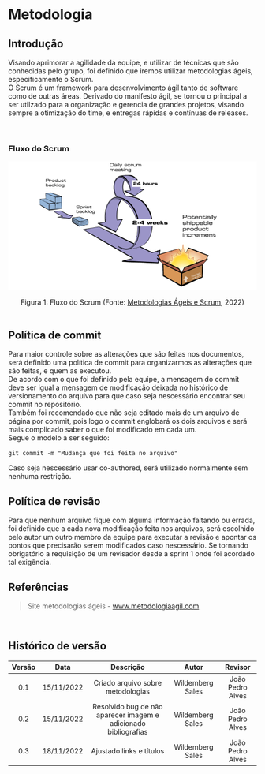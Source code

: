 # Metodologia

## Introdução
Visando aprimorar a agilidade da equipe, e utilizar de técnicas que são conhecidas pelo grupo, foi definido que iremos utilizar metodologias ágeis, especificamente o Scrum.
</br>
O Scrum é um framework para desenvolvimento ágil tanto de software como de outras áreas. Derivado do manifesto ágil, se tornou o principal a ser utilzado para a organização e gerencia de grandes projetos, visando sempre a otimização do time, e entregas rápidas e contínuas de releases.

</br>

### Fluxo do Scrum

![scrum Fluxo](./assets/scrumFluxo.png)
<figcaption align="center">Figura 1: Fluxo do Scrum (Fonte: <a href="https://metodologiaagil.com/scrum/" target="_blanck">Metodologias Ágeis e Scrum</a>, 2022)</figcaption>

</br>

## Política de commit
Para maior controle sobre as alterações que são feitas nos documentos, será definido uma política de commit para organizarmos as alterações que são feitas, e quem as executou.  
De acordo com o que foi definido pela equipe, a mensagem do commit deve ser igual a mensagem de modificação deixada no histórico de versionamento do arquivo para que caso seja nescessário encontrar seu commit no repositório.  
Também foi recomendado que não seja editado mais de um arquivo de página por commit, pois logo o commit englobará os dois arquivos e será mais complicado saber o que foi modificado em cada um.  
Segue o modelo a ser seguido: 

```git
git commit -m "Mudança que foi feita no arquivo"
```

Caso seja nescessário usar co-authored, será utilizado normalmente sem nenhuma restrição.

## Política de revisão
Para que nenhum arquivo fique com alguma informação faltando ou errada, foi definido que a cada nova modificação feita nos arquivos, será escolhido pelo autor um outro membro da equipe para executar a revisão e apontar os pontos que precisarão serem modificados caso nescessário. Se tornando obrigatório a requisição de um revisador desde a sprint 1 onde foi acordado tal exigência.

## Referências
>Site metodologias ágeis - <a href="https://www.metodologiaagil.com">www.metodologiaagil.com</a>

</br>

## Histórico de versão
| Versão | Data | Descrição  | Autor        | Revisor |
| :-----: | :----: | :----------: | :------------: | :--------: |
| 0.1 | 15/11/2022 | Criado arquivo sobre metodologias | Wildemberg Sales | João Pedro Alves |
| 0.2 | 15/11/2022 | Resolvido bug de não aparecer imagem e adicionado bibliografias | Wildemberg Sales | João Pedro Alves |
| 0.3 | 18/11/2022 | Ajustado links e títulos | Wildemberg Sales | João Pedro Alves |